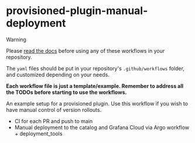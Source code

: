 # provisioned-plugin-manual-deployment

> [!WARNING]
>
> Please [read the docs](https://enghub.grafana-ops.net/docs/default/component/grafana-plugins-platform/plugins-ci-github-actions/010-plugins-ci-github-actions) before using any of these workflows in your repository.

The `yaml` files should be put in your repository's `.github/workflows` folder, and customized depending on your needs.

**Each workflow file is just a template/example. Remember to address all the TODOs before starting to use the workflows.**

<!-- README start -->
<!-- order: 20 -->

An example setup for a provisioned plugin. Use this workflow if you wish to have manual control of version rollouts.

- CI for each PR and push to main
- Manual deployment to the catalog and Grafana Cloud via Argo workflow + deployment_tools
